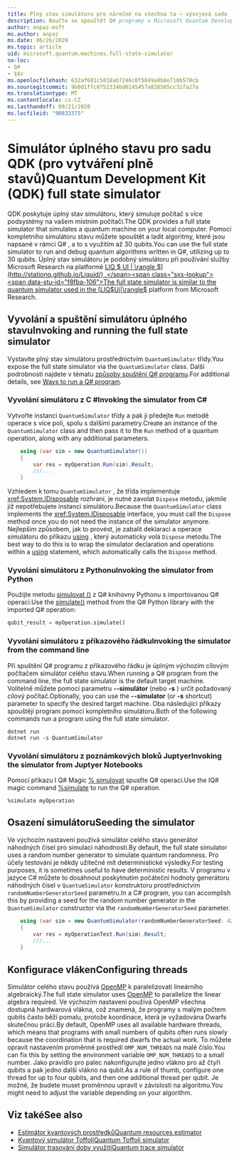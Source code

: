 ```yaml
---
title: Plný stav simulátoru pro náročné na všechna ta – vývojová sada
description: Naučte se spouštět Q# programy v Microsoft Quantum Development Kit úplný stav simulátoru.
author: anpaz-msft
ms.author: anpaz
ms.date: 06/26/2020
ms.topic: article
uid: microsoft.quantum.machines.full-state-simulator
no-loc:
- Q#
- $$v
ms.openlocfilehash: 632af681c5818ab7246c0f5849a8b8e716b570cb
ms.sourcegitcommit: 9b0d1ffc8752334bd6145457a826505cc31fa27a
ms.translationtype: MT
ms.contentlocale: cs-CZ
ms.lasthandoff: 09/21/2020
ms.locfileid: "90833375"
---
```

# <a name="quantum-development-kit-qdk-full-state-simulator"></a><span data-ttu-id="f8fba-103">Simulátor úplného stavu pro sadu QDK (pro vytváření plně stavů)</span><span class="sxs-lookup"><span data-stu-id="f8fba-103">Quantum Development Kit (QDK) full state simulator</span></span>

<span data-ttu-id="f8fba-104">QDK poskytuje úplný stav simulátoru, který simuluje počítač s více podsystémy na vašem místním počítači.</span><span class="sxs-lookup"><span data-stu-id="f8fba-104">The QDK provides a full state simulator that simulates a quantum machine on your local computer.</span></span> <span data-ttu-id="f8fba-105">Pomocí kompletního simulátoru stavu můžete spouštět a ladit algoritmy, které jsou napsané v rámci Q# , a to s využitím až 30 qubits.</span><span class="sxs-lookup"><span data-stu-id="f8fba-105">You can use the full state simulator to run and debug quantum algorithms written in Q#, utilizing up to 30 qubits.</span></span> <span data-ttu-id="f8fba-106">Úplný stav simulátoru je podobný simulátoru při používání služby Microsoft Research na platformě  [LIQ $ UI | \rangle $](http://stationq.github.io/Liquid/) .</span><span class="sxs-lookup"><span data-stu-id="f8fba-106">The full state simulator is similar to the quantum simulator used in the  [LIQ$Ui|\rangle$](http://stationq.github.io/Liquid/) platform from Microsoft Research.</span></span>

## <a name="invoking-and-running-the-full-state-simulator"></a><span data-ttu-id="f8fba-107">Vyvolání a spuštění simulátoru úplného stavu</span><span class="sxs-lookup"><span data-stu-id="f8fba-107">Invoking and running the full state simulator</span></span>

<span data-ttu-id="f8fba-108">Vystavíte plný stav simulátoru prostřednictvím `QuantumSimulator` třídy.</span><span class="sxs-lookup"><span data-stu-id="f8fba-108">You expose the full state simulator via the `QuantumSimulator` class.</span></span> <span data-ttu-id="f8fba-109">Další podrobnosti najdete v tématu [způsoby spuštění Q# programu](xref:microsoft.quantum.guide.host-programs).</span><span class="sxs-lookup"><span data-stu-id="f8fba-109">For additional details, see [Ways to run a Q# program](xref:microsoft.quantum.guide.host-programs).</span></span>

### <a name="invoking-the-simulator-from-c"></a><span data-ttu-id="f8fba-110">Vyvolání simulátoru z C #</span><span class="sxs-lookup"><span data-stu-id="f8fba-110">Invoking the simulator from C#</span></span>

<span data-ttu-id="f8fba-111">Vytvořte instanci `QuantumSimulator` třídy a pak ji předejte `Run` metodě operace s více poli, spolu s dalšími parametry.</span><span class="sxs-lookup"><span data-stu-id="f8fba-111">Create an instance of the `QuantumSimulator` class and then pass it to the `Run` method of a quantum operation, along with any additional parameters.</span></span>
```csharp
    using (var sim = new QuantumSimulator())
    {
        var res = myOperation.Run(sim).Result;
        ///...
    }
```

<span data-ttu-id="f8fba-112">Vzhledem k tomu `QuantumSimulator` , že třída implementuje <xref:System.IDisposable> rozhraní, je nutné zavolat `Dispose` metodu, jakmile již nepotřebujete instanci simulátoru.</span><span class="sxs-lookup"><span data-stu-id="f8fba-112">Because the `QuantumSimulator` class implements the <xref:System.IDisposable> interface, you must call the `Dispose` method once you do not need the instance of the simulator anymore.</span></span> <span data-ttu-id="f8fba-113">Nejlepším způsobem, jak to provést, je zabalit deklaraci a operace simulátoru do příkazu [using](https://docs.microsoft.com/dotnet/csharp/language-reference/keywords/using-statement) , který automaticky volá `Dispose` metodu.</span><span class="sxs-lookup"><span data-stu-id="f8fba-113">The best way to do this is to wrap the simulator declaration and operations within a [using](https://docs.microsoft.com/dotnet/csharp/language-reference/keywords/using-statement) statement, which automatically calls the `Dispose` method.</span></span>

### <a name="invoking-the-simulator-from-python"></a><span data-ttu-id="f8fba-114">Vyvolání simulátoru z Pythonu</span><span class="sxs-lookup"><span data-stu-id="f8fba-114">Invoking the simulator from Python</span></span>

<span data-ttu-id="f8fba-115">Použijte metodu [simulovat ()](https://docs.microsoft.com/python/qsharp-core/qsharp.loader.qsharpcallable) z Q# knihovny Pythonu s importovanou Q# operací:</span><span class="sxs-lookup"><span data-stu-id="f8fba-115">Use the [simulate()](https://docs.microsoft.com/python/qsharp-core/qsharp.loader.qsharpcallable) method from the Q# Python library with the imported Q# operation:</span></span>

```python
qubit_result = myOperation.simulate()
```

### <a name="invoking-the-simulator-from-the-command-line"></a><span data-ttu-id="f8fba-116">Vyvolání simulátoru z příkazového řádku</span><span class="sxs-lookup"><span data-stu-id="f8fba-116">Invoking the simulator from the command line</span></span>

<span data-ttu-id="f8fba-117">Při spuštění Q# programu z příkazového řádku je úplným výchozím cílovým počítačem simulátor celého stavu.</span><span class="sxs-lookup"><span data-stu-id="f8fba-117">When running a Q# program from the command line, the full state simulator is the default target machine.</span></span> <span data-ttu-id="f8fba-118">Volitelně můžete pomocí parametru **--simulátor** (nebo **-s** ) určit požadovaný cílový počítač.</span><span class="sxs-lookup"><span data-stu-id="f8fba-118">Optionally, you can use the **--simulator** (or **-s** shortcut) parameter to specify the desired target machine.</span></span> <span data-ttu-id="f8fba-119">Oba následující příkazy spouštějí program pomocí kompletního simulátoru.</span><span class="sxs-lookup"><span data-stu-id="f8fba-119">Both of the following commands run a program using the full state simulator.</span></span> 

```dotnetcli
dotnet run
dotnet run -s QuantumSimulator
```

### <a name="invoking-the-simulator-from-juptyer-notebooks"></a><span data-ttu-id="f8fba-120">Vyvolání simulátoru z poznámkových bloků Juptyer</span><span class="sxs-lookup"><span data-stu-id="f8fba-120">Invoking the simulator from Juptyer Notebooks</span></span>

<span data-ttu-id="f8fba-121">Pomocí příkazu I Q# Magic [% simulovat](xref:microsoft.quantum.iqsharp.magic-ref.simulate) spusťte Q# operaci.</span><span class="sxs-lookup"><span data-stu-id="f8fba-121">Use the IQ# magic command [%simulate](xref:microsoft.quantum.iqsharp.magic-ref.simulate) to run the Q# operation.</span></span>

```
%simulate myOperation
```
## <a name="seeding-the-simulator"></a><span data-ttu-id="f8fba-122">Osazení simulátoru</span><span class="sxs-lookup"><span data-stu-id="f8fba-122">Seeding the simulator</span></span>

<span data-ttu-id="f8fba-123">Ve výchozím nastavení používá simulátor celého stavu generátor náhodných čísel pro simulaci náhodnosti.</span><span class="sxs-lookup"><span data-stu-id="f8fba-123">By default, the full state simulator uses a random number generator to simulate quantum randomness.</span></span> <span data-ttu-id="f8fba-124">Pro účely testování je někdy užitečné mít deterministické výsledky.</span><span class="sxs-lookup"><span data-stu-id="f8fba-124">For testing purposes, it is sometimes useful to have deterministic results.</span></span> <span data-ttu-id="f8fba-125">V programu v jazyce C# můžete to dosáhnout poskytnutím počáteční hodnoty generátoru náhodných čísel v `QuantumSimulator` konstruktoru prostřednictvím `randomNumberGeneratorSeed` parametru.</span><span class="sxs-lookup"><span data-stu-id="f8fba-125">In a C# program, you can accomplish this by providing a seed for the random number generator in the `QuantumSimulator` constructor via the `randomNumberGeneratorSeed` parameter.</span></span>

```csharp
    using (var sim = new QuantumSimulator(randomNumberGeneratorSeed: 42))
    {
        var res = myOperationTest.Run(sim).Result;
        ///...
    }
```

## <a name="configuring-threads"></a><span data-ttu-id="f8fba-126">Konfigurace vláken</span><span class="sxs-lookup"><span data-stu-id="f8fba-126">Configuring threads</span></span>

<span data-ttu-id="f8fba-127">Simulátor celého stavu používá [OpenMP](http://www.openmp.org/) k paralelizovatí lineárního algebraický.</span><span class="sxs-lookup"><span data-stu-id="f8fba-127">The full state simulator uses [OpenMP](http://www.openmp.org/) to parallelize the linear algebra required.</span></span> <span data-ttu-id="f8fba-128">Ve výchozím nastavení používá OpenMP všechna dostupná hardwarová vlákna, což znamená, že programy s malým počtem qubits často běží pomalu, protože koordinace, která je vyžadována Dwarfs skutečnou práci.</span><span class="sxs-lookup"><span data-stu-id="f8fba-128">By default, OpenMP uses all available hardware threads, which means that programs with small numbers of qubits often runs slowly because the coordination that is required dwarfs the actual work.</span></span> <span data-ttu-id="f8fba-129">To můžete opravit nastavením proměnné prostředí `OMP_NUM_THREADS` na malé číslo.</span><span class="sxs-lookup"><span data-stu-id="f8fba-129">You can fix this by setting the environment variable `OMP_NUM_THREADS` to a small number.</span></span> <span data-ttu-id="f8fba-130">Jako pravidlo pro palec nakonfigurujte jedno vlákno pro až čtyři qubits a pak jedno další vlákno na qubit.</span><span class="sxs-lookup"><span data-stu-id="f8fba-130">As a rule of thumb, configure one thread for up to four qubits, and then one additional thread per qubit.</span></span> <span data-ttu-id="f8fba-131">Je možné, že budete muset proměnnou upravit v závislosti na algoritmu.</span><span class="sxs-lookup"><span data-stu-id="f8fba-131">You might need to adjust the variable depending on your algorithm.</span></span>

## <a name="see-also"></a><span data-ttu-id="f8fba-132">Viz také</span><span class="sxs-lookup"><span data-stu-id="f8fba-132">See also</span></span>

- [<span data-ttu-id="f8fba-133">Estimátor kvantových prostředků</span><span class="sxs-lookup"><span data-stu-id="f8fba-133">Quantum resources estimator</span></span>](xref:microsoft.quantum.machines.resources-estimator)
- [<span data-ttu-id="f8fba-134">Kvantový simulátor Toffoli</span><span class="sxs-lookup"><span data-stu-id="f8fba-134">Quantum Toffoli simulator</span></span>](xref:microsoft.quantum.machines.toffoli-simulator)
- [<span data-ttu-id="f8fba-135">Simulátor trasování doby využití</span><span class="sxs-lookup"><span data-stu-id="f8fba-135">Quantum trace simulator</span></span>](xref:microsoft.quantum.machines.qc-trace-simulator.intro)